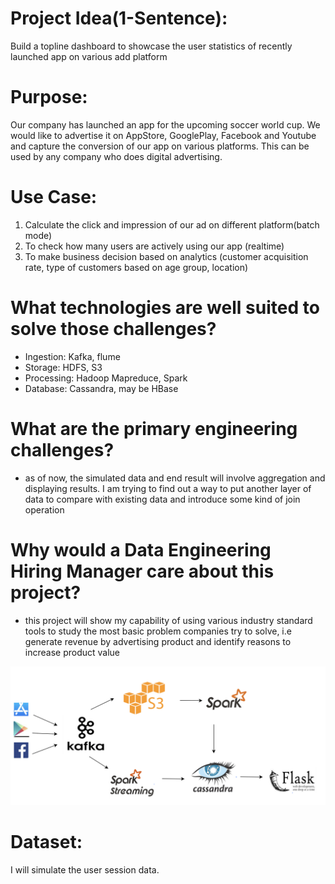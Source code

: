 # Project Idea(1-Sentence):

Build a topline dashboard to showcase the user statistics of recently launched app on various add platform 

# Purpose:

Our company has launched an app for the upcoming soccer world cup. We would like to advertise it on AppStore, GooglePlay, Facebook and Youtube and capture the conversion of our app on various platforms. 
This can be used by any company who does digital advertising.

# Use Case:

1. Calculate the click and impression of our ad on different platform(batch mode)
2. To check how many users are actively using our app (realtime)
3. To make business decision based on analytics (customer acquisition rate, type of customers based on age group, location)

# What technologies are well suited to solve those challenges?

- Ingestion: Kafka, flume
- Storage: HDFS, S3
- Processing: Hadoop Mapreduce, Spark
- Database: Cassandra, may be HBase

# What are the primary engineering challenges? 

- as of now, the simulated data and end result will involve aggregation and displaying results. I am trying to find out a way to put another layer of data to compare with existing data and introduce some kind of join operation

# Why would a Data Engineering Hiring Manager care about this project?

- this project will show my capability of using various industry standard tools to study the most basic problem companies try to solve, i.e generate revenue by advertising product and identify reasons to increase product value


![architecture](https://github.com/rohanguuds/Insight_DE_Project/blob/master/pipeline.png)


# Dataset:

I will simulate the user session data.




